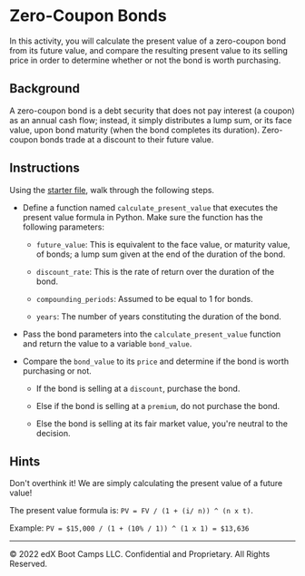 # Zero-Coupon Bonds

In this activity, you will calculate the present value of a zero-coupon bond from its future value, and compare the resulting present value to its selling price in order to determine whether or not the bond is worth purchasing.

## Background

A zero-coupon bond is a debt security that does not pay interest (a coupon) as an annual cash flow; instead, it simply distributes a lump sum, or its face value, upon bond maturity (when the bond completes its duration). Zero-coupon bonds trade at a discount to their future value.

## Instructions

Using the [starter file](Unsolved/zero_coupon_bonds.py), walk through the following steps.

* Define a function named `calculate_present_value` that executes the present value formula in Python. Make sure the function has the following parameters:

  * `future_value`: This is equivalent to the face value, or maturity value, of bonds; a lump sum given at the end of the duration of the bond.

  * `discount_rate`: This is the rate of return over the duration of the bond.

  * `compounding_periods`: Assumed to be equal to 1 for bonds.

  * `years`: The number of years constituting the duration of the bond.

* Pass the bond parameters into the `calculate_present_value` function and return the value to a variable `bond_value`.

* Compare the `bond_value` to its `price` and determine if the bond is worth purchasing or not.

  * If the bond is selling at a `discount`, purchase the bond.

  * Else if the bond is selling at a `premium`, do not purchase the bond.

  * Else the bond is selling at its fair market value, you're neutral to the decision.

## Hints

Don't overthink it! We are simply calculating the present value of a future value! 

The present value formula is:  `PV = FV / (1 + (i/ n)) ^ (n x t)`.  

Example: `PV = $15,000 / (1 + (10% / 1)) ^ (1 x 1) = $13,636`


---

© 2022 edX Boot Camps LLC. Confidential and Proprietary. All Rights Reserved.
